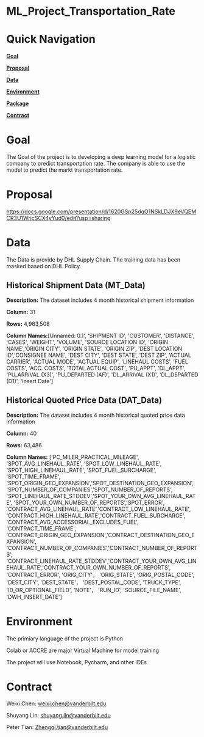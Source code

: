 # ML_Project_Transportation_Rate

# Quick Navigation

**[Goal](#Goal)**

**[Proposal](Proposal)**

**[Data](#Data)**

**[Environment](#Environment)**

**[Package](#Package)**

**[Contract](#Contract)**


# Goal
The Goal of the project is to developing a deep learning model for a logistic company to predict transportation rate. The company is able to use the model to predict the markt transportation rate.

# Proposal
https://docs.google.com/presentation/d/1620GSp25dgO1NSkLDJX9eVQEMCR3U1WrjcSCX4yYud0/edit?usp=sharing

# Data
The Data is provide by DHL Supply Chain. The training data has been masked based on DHL Policy. 

## Historical Shipment Data (MT_Data)

**Description:** The dataset includes 4 month historical shipment information

**Column:** 31

**Rows:** 4,963,508

**Column Names:**[Unnamed: 0.1', 'SHIPMENT ID', 'CUSTOMER', 'DISTANCE', 'CASES', 'WEIGHT', 'VOLUME', 'SOURCE LOCATION ID', 'ORIGIN NAME','ORIGIN CITY', 'ORIGIN STATE', 'ORIGIN ZIP', 'DEST LOCATION ID','CONSIGNEE NAME', 'DEST CITY', 'DEST STATE', 'DEST ZIP', 'ACTUAL CARRIER', 'ACTUAL MODE', 'ACTUAL EQUIP', 'LINEHAUL COSTS', 'FUEL COSTS', 'ACC. COSTS', 'TOTAL ACTUAL COST', 'PU_APPT', 'DL_APPT', 'PU_ARRIVAL (X3)', 'PU_DEPARTED (AF)', 'DL_ARRIVAL (X1)', 'DL_DEPARTED (D1)', 'Insert Date']

## Historical Quoted Price Data (DAT_Data)

**Description:** The dataset includes 4 month historical quoted price data information

**Column:** 40

**Rows:** 63,486

**Column Names:** ['PC_MILER_PRACTICAL_MILEAGE', 'SPOT_AVG_LINEHAUL_RATE', 'SPOT_LOW_LINEHAUL_RATE', 'SPOT_HIGH_LINEHAUL_RATE', 'SPOT_FUEL_SURCHARGE', 'SPOT_TIME_FRAME', 'SPOT_ORIGIN_GEO_EXPANSION','SPOT_DESTINATION_GEO_EXPANSION', 'SPOT_NUMBER_OF_COMPANIES','SPOT_NUMBER_OF_REPORTS', 'SPOT_LINEHAUL_RATE_STDDEV','SPOT_YOUR_OWN_AVG_LINEHAUL_RATE', 'SPOT_YOUR_OWN_NUMBER_OF_REPORTS','SPOT_ERROR', 'CONTRACT_AVG_LINEHAUL_RATE','CONTRACT_LOW_LINEHAUL_RATE', 'CONTRACT_HIGH_LINEHAUL_RATE','CONTRACT_FUEL_SURCHARGE', 'CONTRACT_AVG_ACCESSORIAL_EXCLUDES_FUEL', 'CONTRACT_TIME_FRAME', 'CONTRACT_ORIGIN_GEO_EXPANSION','CONTRACT_DESTINATION_GEO_EXPANSION', 'CONTRACT_NUMBER_OF_COMPANIES','CONTRACT_NUMBER_OF_REPORTS', 'CONTRACT_LINEHAUL_RATE_STDDEV','CONTRACT_YOUR_OWN_AVG_LINEHAUL_RATE','CONTRACT_YOUR_OWN_NUMBER_OF_REPORTS', 'CONTRACT_ERROR', 'ORIG_CITY'， 'ORIG_STATE', 'ORIG_POSTAL_CODE', 'DEST_CITY', 'DEST_STATE'， 'DEST_POSTAL_CODE', 'TRUCK_TYPE', 'ID_OR_OPTIONAL_FIELD', 'NOTE'， 'RUN_ID', 'SOURCE_FILE_NAME', 'DWH_INSERT_DATE']


# Environment
The primiary language of the project is Python

Colab or ACCRE are major Virtual Machine for model training

The project will use Notebook, Pycharm, and other IDEs

# Contract
Weixi Chen: weixi.chen@vanderbilt.edu

Shuyang Lin: shuyang.lin@vanderbilt.edu

Peter Tian: Zhengqi.tian@vanderbilt.edu
